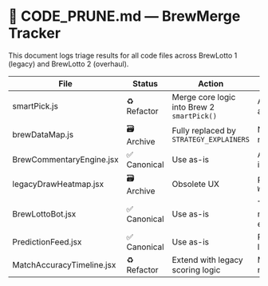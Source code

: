 # 🧹 CODE_PRUNE.md — BrewMerge Tracker

This document logs triage results for all code files across BrewLotto 1 (legacy) and BrewLotto 2 (overhaul).

| File                          | Status       | Action        | Notes |
|-------------------------------|--------------|---------------|-------|
| smartPick.js                  | ♻️ Refactor   | Merge core logic into Brew 2 `smartPick()` | Add tier-awareness |
| brewDataMap.js                | 🗃️ Archive    | Fully replaced by `STRATEGY_EXPLAINERS` | No longer needed |
| BrewCommentaryEngine.jsx      | ✅ Canonical  | Use as-is     | Already live in Brew 2 |
| legacyDrawHeatmap.jsx         | 🗃️ Archive    | Obsolete UX   | Replaced by `WinRateChart` |
| BrewLottoBot.jsx              | ✅ Canonical  | Use as-is     | Toast messaging engine |
| PredictionFeed.jsx            | ✅ Canonical  | Use as-is     | Prediction list UI |
| MatchAccuracyTimeline.jsx     | ♻️ Refactor   | Extend with legacy scoring logic | Merge with new UX |
